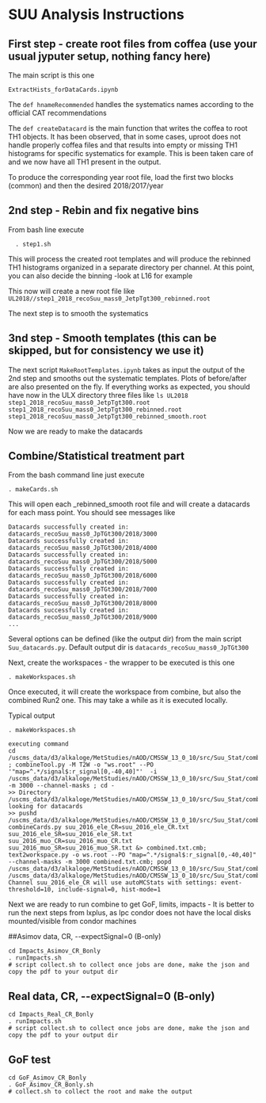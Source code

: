 # SUU Analysis Instructions

## First step  - create root files from coffea (use your usual jyputer setup, nothing fancy here)

The main script is this one 

`ExtractHists_forDataCards.ipynb`


The `def hnameRecommended` handles the systematics names according to the official CAT recommendations

The `def createDatacard` is the main function that writes the coffea to root TH1 objects. It has been observed, that in some cases, uproot does not handle properly coffea files and that results into empty or missing TH1 histograms for specific systematics for example. This is been taken care of and we now have all TH1 present in the output.

To produce the corresponding year root file, load the first two blocks (common) and then the desired 2018/2017/year 


## 2nd step - Rebin and fix negative bins 

From bash line execute
 
`  . step1.sh`

This will process the created root  templates and will produce the rebinned TH1 histograms organized in a separate directory per channel. At this point, you can also decide the binning -look at L16 for example 

This now will create a new root file like 
`
UL2018//step1_2018_recoSuu_mass0_JetpTgt300_rebinned.root
`

The next step is to smooth the systematics 


## 3nd step  - Smooth templates (this can be skipped, but for consistency we use it)

The next script `MakeRootTemplates.ipynb` takes as input the output of the 2nd step and smooths out the systematic templates. Plots of before/after are also presented on the fly. If everything works as expected, you should have now in the ULX directory three files like 
`
ls UL2018
step1_2018_recoSuu_mass0_JetpTgt300.root  step1_2018_recoSuu_mass0_JetpTgt300_rebinned.root  step1_2018_recoSuu_mass0_JetpTgt300_rebinned_smooth.root
`

Now we are ready to make the datacards


## Combine/Statistical treatment part
From the bash command line just execute 

`. makeCards.sh`

This will open each _rebinned_smooth root file and will create a datacards for each mass point. You should see messages like 
```
Datacards successfully created in: datacards_recoSuu_mass0_JpTGt300/2018/3000
Datacards successfully created in: datacards_recoSuu_mass0_JpTGt300/2018/4000
Datacards successfully created in: datacards_recoSuu_mass0_JpTGt300/2018/5000
Datacards successfully created in: datacards_recoSuu_mass0_JpTGt300/2018/6000
Datacards successfully created in: datacards_recoSuu_mass0_JpTGt300/2018/7000
Datacards successfully created in: datacards_recoSuu_mass0_JpTGt300/2018/8000
Datacards successfully created in: datacards_recoSuu_mass0_JpTGt300/2018/9000
...
```
Several options can be defined (like the output dir) from the main script `Suu_datacards.py`. Default output dir is `datacards_recoSuu_mass0_JpTGt300`

Next, create the workspaces - the wrapper to be executed is this one 

`. makeWorkspaces.sh`

Once executed, it will create the workspace from combine, but also the combined Run2 one. This may take a while as it is executed locally.

Typical output
```
. makeWorkspaces.sh

executing command
cd /uscms_data/d3/alkaloge/MetStudies/nAOD/CMSSW_13_0_10/src/Suu_Stat/combine//jobs ; combineTool.py -M T2W -o "ws.root" --PO '"map=^.*/signal$:r_signal[0,-40,40]"'  -i /uscms_data/d3/alkaloge/MetStudies/nAOD/CMSSW_13_0_10/src/Suu_Stat/combine//datacards_recoSuu_mass0_JpTGt300/2016/3000/ -m 3000 --channel-masks ; cd -
>> Directory /uscms_data/d3/alkaloge/MetStudies/nAOD/CMSSW_13_0_10/src/Suu_Stat/combine//datacards_recoSuu_mass0_JpTGt300/2016/3000/, looking for datacards
>> pushd /uscms_data/d3/alkaloge/MetStudies/nAOD/CMSSW_13_0_10/src/Suu_Stat/combine//datacards_recoSuu_mass0_JpTGt300/2016/3000/; combineCards.py suu_2016_ele_CR=suu_2016_ele_CR.txt suu_2016_ele_SR=suu_2016_ele_SR.txt suu_2016_muo_CR=suu_2016_muo_CR.txt suu_2016_muo_SR=suu_2016_muo_SR.txt &> combined.txt.cmb; text2workspace.py -o ws.root --PO "map=^.*/signal$:r_signal[0,-40,40]" --channel-masks -m 3000 combined.txt.cmb; popd
/uscms_data/d3/alkaloge/MetStudies/nAOD/CMSSW_13_0_10/src/Suu_Stat/combine/datacards_recoSuu_mass0_JpTGt300/2016/3000 /uscms_data/d3/alkaloge/MetStudies/nAOD/CMSSW_13_0_10/src/Suu_Stat/combine/jobs
Channel suu_2016_ele_CR will use autoMCStats with settings: event-threshold=10, include-signal=0, hist-mode=1
```

Next  we are ready to run combine to get GoF, limits, impacts - It is better to run the next steps from lxplus, as lpc condor does not have the local disks mounted/visible from condor machines

##Asimov data, CR, --expectSignal=0 (B-only)

```
cd Impacts_Asimov_CR_Bonly
. runImpacts.sh
# script collect.sh to collect once jobs are done, make the json and copy the pdf to your output dir
```

## Real data, CR, --expectSignal=0 (B-only)

```
cd Impacts_Real_CR_Bonly
. runImpacts.sh
# script collect.sh to collect once jobs are done, make the json and copy the pdf to your output dir
```
## GoF test
```
cd GoF_Asimov_CR_Bonly
. GoF_Asimov_CR_Bonly.sh
# collect.sh to collect the root and make the output
```


